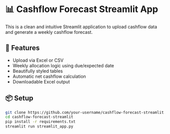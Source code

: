 # 📊 Cashflow Forecast Streamlit App

This is a clean and intuitive Streamlit application to upload cashflow data and generate a weekly cashflow forecast.

## 🚀 Features

- Upload via Excel or CSV
- Weekly allocation logic using due/expected date
- Beautifully styled tables
- Automatic net cashflow calculation
- Downloadable Excel output

## 📦 Setup

```bash
git clone https://github.com/your-username/cashflow-forecast-streamlit.git
cd cashflow-forecast-streamlit
pip install -r requirements.txt
streamlit run streamlit_app.py
